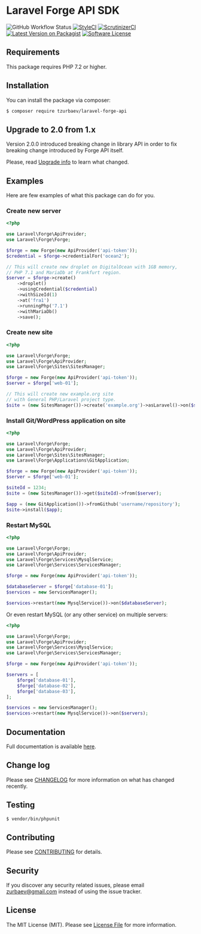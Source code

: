 # Laravel Forge API SDK

![GitHub Workflow Status](https://img.shields.io/github/workflow/status/tzurbaev/laravel-forge-api/test?label=Tests)
[![StyleCI][ico-styleci]][link-styleci]
[![ScrutinizerCI][ico-scrutinizer]][link-scrutinizer]
[![Latest Version on Packagist][ico-version]][link-packagist]
[![Software License][ico-license]](LICENSE.md)

## Requirements
This package requires PHP 7.2 or higher.

## Installation

You can install the package via composer:

``` bash
$ composer require tzurbaev/laravel-forge-api
```

## Upgrade to 2.0 from 1.x

Version 2.0.0 introduced breaking change in library API in order to fix breaking change introduced by Forge API itself.

Please, read [Upgrade info](./docs/upgrade.md) to learn what changed.

## Examples

Here are few examples of what this package can do for you.

### Create new server

```php
<?php

use Laravel\Forge\ApiProvider;
use Laravel\Forge\Forge;

$forge = new Forge(new ApiProvider('api-token'));
$credential = $forge->credentialFor('ocean2');

// This will create new droplet on DigitalOcean with 1GB memory,
// PHP 7.1 and MariaDb at Frankfurt region.
$server = $forge->create()
    ->droplet()
    ->usingCredential($credential)
    ->withSizeId(1)
    ->at('fra1')
    ->runningPhp('7.1')
    ->withMariaDb()
    ->save();
```

### Create new site

```php
<?php

use Laravel\Forge\Forge;
use Laravel\Forge\ApiProvider;
use Laravel\Forge\Sites\SitesManager;

$forge = new Forge(new ApiProvider('api-token'));
$server = $forge['web-01'];

// This will create new example.org site
// with General PHP/Laravel project type.
$site = (new SitesManager())->create('example.org')->asLaravel()->on($server);
```

### Install Git/WordPress application on site

```php
<?php

use Laravel\Forge\Forge;
use Laravel\Forge\ApiProvider;
use Laravel\Forge\Sites\SitesManager;
use Laravel\Forge\Applications\GitApplication;

$forge = new Forge(new ApiProvider('api-token'));
$server = $forge['web-01'];

$siteId = 1234;
$site = (new SitesManager())->get($siteId)->from($server);

$app = (new GitApplication())->fromGithub('username/repository');
$site->install($app);
```

### Restart MySQL

```php
<?php

use Laravel\Forge\Forge;
use Laravel\Forge\ApiProvider;
use Laravel\Forge\Services\MysqlService;
use Laravel\Forge\Services\ServicesManager;

$forge = new Forge(new ApiProvider('api-token'));

$databaseServer = $forge['database-01'];
$services = new ServicesManager();

$services->restart(new MysqlService())->on($databaseServer);
```

Or even restart MySQL (or any other service) on multiple servers:

```php
<?php

use Laravel\Forge\Forge;
use Laravel\Forge\ApiProvider;
use Laravel\Forge\Services\MysqlService;
use Laravel\Forge\Services\ServicesManager;

$forge = new Forge(new ApiProvider('api-token'));

$servers = [
    $forge['database-01'],
    $forge['database-02'],
    $forge['database-03'],
];

$services = new ServicesManager();
$services->restart(new MysqlService())->on($servers);
```

## Documentation

Full documentation is available [here](./docs/readme.md).

## Change log

Please see [CHANGELOG](CHANGELOG.md) for more information on what has changed recently.

## Testing

``` bash
$ vendor/bin/phpunit
```

## Contributing

Please see [CONTRIBUTING](CONTRIBUTING.md) for details.

## Security

If you discover any security related issues, please email zurbaev@gmail.com instead of using the issue tracker.

## License

The MIT License (MIT). Please see [License File](LICENSE.md) for more information.

[ico-version]: https://poser.pugx.org/tzurbaev/laravel-forge-api/version?format=flat
[ico-license]: https://poser.pugx.org/tzurbaev/laravel-forge-api/license?format=flat
[ico-styleci]: https://styleci.io/repos/84751490/shield?branch=master&style=flat
[ico-scrutinizer]: https://scrutinizer-ci.com/g/tzurbaev/laravel-forge-api/badges/quality-score.png?b=master

[link-packagist]: https://packagist.org/packages/tzurbaev/laravel-forge-api
[link-styleci]: https://styleci.io/repos/84751490
[link-scrutinizer]: https://scrutinizer-ci.com/g/tzurbaev/laravel-forge-api/
[link-author]: https://github.com/tzurbaev
